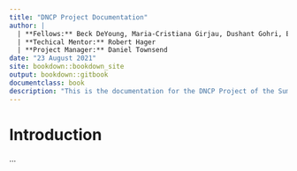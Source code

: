 ```yaml
--- 
title: "DNCP Project Documentation"
author: |
  | **Fellows:** Beck DeYoung, Maria-Cristiana Girjau, Dushant Gohri, Ethan Lee
  | **Techical Mentor:** Robert Hager
  | **Project Manager:** Daniel Townsend
date: "23 August 2021"
site: bookdown::bookdown_site
output: bookdown::gitbook
documentclass: book
description: "This is the documentation for the DNCP Project of the Summer 2021 DSSGx Fellowship at the University of Warwick and LMU."
---
```


# Introduction

...
